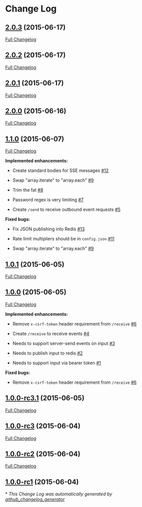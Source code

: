 # Change Log

## [2.0.3](https://github.com/avoidwork/rozu/tree/2.0.3) (2015-06-17)

[Full Changelog](https://github.com/avoidwork/rozu/compare/2.0.2...2.0.3)

## [2.0.2](https://github.com/avoidwork/rozu/tree/2.0.2) (2015-06-17)

[Full Changelog](https://github.com/avoidwork/rozu/compare/2.0.1...2.0.2)

## [2.0.1](https://github.com/avoidwork/rozu/tree/2.0.1) (2015-06-17)

[Full Changelog](https://github.com/avoidwork/rozu/compare/2.0.0...2.0.1)

## [2.0.0](https://github.com/avoidwork/rozu/tree/2.0.0) (2015-06-16)

[Full Changelog](https://github.com/avoidwork/rozu/compare/1.1.0...2.0.0)

## [1.1.0](https://github.com/avoidwork/rozu/tree/1.1.0) (2015-06-07)

[Full Changelog](https://github.com/avoidwork/rozu/compare/1.0.1...1.1.0)

**Implemented enhancements:**

- Create standard bodies for SSE messages [\#12](https://github.com/avoidwork/rozu/issues/12)

- Swap "array.iterate" to "array.each" [\#9](https://github.com/avoidwork/rozu/issues/9)

- Trim the fat [\#8](https://github.com/avoidwork/rozu/issues/8)

- Password regex is very limiting [\#7](https://github.com/avoidwork/rozu/issues/7)

- Create `/send` to receive outbound event requests [\#5](https://github.com/avoidwork/rozu/issues/5)

**Fixed bugs:**

- Fix JSON publishing into Redis [\#13](https://github.com/avoidwork/rozu/issues/13)

- Rate limit multipliers should be in `config.json` [\#11](https://github.com/avoidwork/rozu/issues/11)

- Swap "array.iterate" to "array.each" [\#9](https://github.com/avoidwork/rozu/issues/9)

## [1.0.1](https://github.com/avoidwork/rozu/tree/1.0.1) (2015-06-05)

[Full Changelog](https://github.com/avoidwork/rozu/compare/1.0.0...1.0.1)

## [1.0.0](https://github.com/avoidwork/rozu/tree/1.0.0) (2015-06-05)

[Full Changelog](https://github.com/avoidwork/rozu/compare/1.0.0-rc3.1...1.0.0)

**Implemented enhancements:**

- Remove `x-csrf-token` header requirement from `/receive` [\#6](https://github.com/avoidwork/rozu/issues/6)

- Create `/receive` to receive events [\#4](https://github.com/avoidwork/rozu/issues/4)

- Needs to support server-send events on input [\#3](https://github.com/avoidwork/rozu/issues/3)

- Needs to publish input to redis [\#2](https://github.com/avoidwork/rozu/issues/2)

- Needs to support input via bearer token [\#1](https://github.com/avoidwork/rozu/issues/1)

**Fixed bugs:**

- Remove `x-csrf-token` header requirement from `/receive` [\#6](https://github.com/avoidwork/rozu/issues/6)

## [1.0.0-rc3.1](https://github.com/avoidwork/rozu/tree/1.0.0-rc3.1) (2015-06-05)

[Full Changelog](https://github.com/avoidwork/rozu/compare/1.0.0-rc3...1.0.0-rc3.1)

## [1.0.0-rc3](https://github.com/avoidwork/rozu/tree/1.0.0-rc3) (2015-06-04)

[Full Changelog](https://github.com/avoidwork/rozu/compare/1.0.0-rc2...1.0.0-rc3)

## [1.0.0-rc2](https://github.com/avoidwork/rozu/tree/1.0.0-rc2) (2015-06-04)

[Full Changelog](https://github.com/avoidwork/rozu/compare/1.0.0-rc1...1.0.0-rc2)

## [1.0.0-rc1](https://github.com/avoidwork/rozu/tree/1.0.0-rc1) (2015-06-04)



\* *This Change Log was automatically generated by [github_changelog_generator](https://github.com/skywinder/Github-Changelog-Generator)*